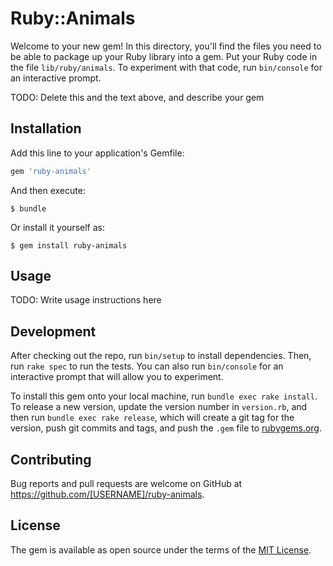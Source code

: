 # Ruby::Animals

Welcome to your new gem! In this directory, you'll find the files you need to be able to package up your Ruby library into a gem. Put your Ruby code in the file `lib/ruby/animals`. To experiment with that code, run `bin/console` for an interactive prompt.

TODO: Delete this and the text above, and describe your gem

## Installation

Add this line to your application's Gemfile:

```ruby
gem 'ruby-animals'
```

And then execute:

    $ bundle

Or install it yourself as:

    $ gem install ruby-animals

## Usage

TODO: Write usage instructions here

## Development

After checking out the repo, run `bin/setup` to install dependencies. Then, run `rake spec` to run the tests. You can also run `bin/console` for an interactive prompt that will allow you to experiment.

To install this gem onto your local machine, run `bundle exec rake install`. To release a new version, update the version number in `version.rb`, and then run `bundle exec rake release`, which will create a git tag for the version, push git commits and tags, and push the `.gem` file to [rubygems.org](https://rubygems.org).

## Contributing

Bug reports and pull requests are welcome on GitHub at https://github.com/[USERNAME]/ruby-animals.


## License

The gem is available as open source under the terms of the [MIT License](http://opensource.org/licenses/MIT).

